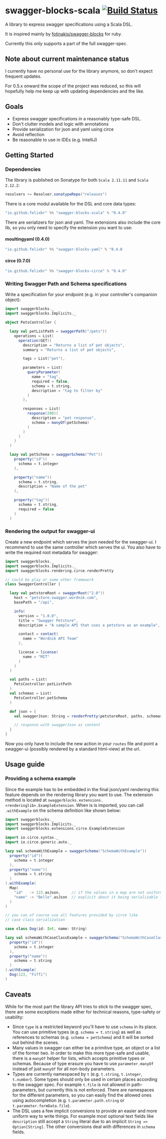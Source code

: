 # swagger-blocks-scala [![Build Status](https://travis-ci.org/felixbr/swagger-blocks-scala.svg?branch=master)](https://travis-ci.org/felixbr/swagger-blocks-scala)

A library to express swagger specifications using a Scala DSL.

It is inspired mainly by [fotinakis/swagger-blocks](https://github.com/fotinakis/swagger-blocks) 
for ruby.

Currently this only supports a part of the full swagger-spec.

## Note about current maintenance status

I currently have no personal use for the library anymore, so don't expect frequent updates.

For 0.5.x onward the scope of the project was reduced, so this will hopefully help me
keep up with updating dependencies and the like.

## Goals

* Express swagger specifications in a reasonably type-safe DSL.
* Don't clutter models and logic with annotations
* Provide serialization for json and yaml using circe
* Avoid reflection
* Be reasonable to use in IDEs (e.g. IntelliJ)

## Getting Started

### Dependencies

The library is published on Sonatype for both `Scala 2.11.11` and `Scala 2.12.2`:
```scala
resolvers += Resolver.sonatypeRepo("releases")
```
There is a core modul available for the DSL and core data types:
```scala
"io.github.felixbr" %% "swagger-blocks-scala" % "0.4.0"
```
There are serializers for json and yaml. The extensions also include the core lib, so
you only need to specify the extension you want to use:

#### moultingyaml (0.4.0)
```scala
"io.github.felixbr" %% "swagger-blocks-yaml" % "0.4.0
```
#### circe (0.7.0)
```scala
"io.github.felixbr" %% "swagger-blocks-circe" % "0.4.0"
```
### Writing Swagger Path and Schema specifications
    
Write a specification for your endpoint (e.g. in your controller's companion 
object):

```Scala
import swaggerblocks._
import swaggerblocks.Implicits._

object PetsController {

  lazy val petListPath = swaggerPath("/pets")(
    operations = List(
      operation(GET)(
        description = "Returns a list of pet objects",
        summary = "Returns a list of pet objects",

        tags = List("pet"),

        parameters = List(
          queryParameter(
            name = "tag",
            required = false,
            schema = t.string,
            description = "tag to filter by"
          )
        ),

        responses = List(
          response(200)(
            description = "pet response",
            schema = manyOf(petSchema)
          )
        )
      )
    )
  )

  lazy val petSchema = swaggerSchema("Pet")(
    property("id")(
      schema = t.integer
    ),

    property("name")(
      schema = t.string,
      description = "Name of the pet"
    ),

    property("tag")(
      schema = t.string,
      required = false
    )
  )

```

### Rendering the output for swagger-ui

Create a new endpoint which serves the json needed for the swagger-ui. I 
recommend to use the same controller which serves the ui. You also have to 
write the required root metadata for swagger:

```Scala
import swaggerblocks._
import swaggerblocks.Implicits._
import swaggerblocks.rendering.circe.renderPretty

// could be play or some other framework
class SwaggerController {

  lazy val petstoreRoot = swaggerRoot("2.0")(
    host = "petstore.swagger.wordnik.com",
    basePath = "/api",

    info(
      version = "1.0.0",
      title = "Swagger Petstore",
      description = "A sample API that uses a petstore as an example",

      contact = contact(
        name = "Wordnik API Team"
      ),

      license = license(
        name = "MIT"
      )
    )
  )

  val paths = List(
    PetsController.petListPath
  )
  val schemas = List(
    PetsController.petSchema
  )

  def json = {
    val swaggerJson: String = renderPretty(petstoreRoot, paths, schemas)

    // response with swaggerJson as content
  }
}
```

Now you only have to include the new action in your `routes` file and point 
a swagger-ui (possibly rendered by a standard html-view) at the url.

## Usage guide

### Providing a schema example

Since the example has to be embedded in the final json/yaml rendering this feature depends 
on the rendering library you want to use. The extension method is located at 
`swaggerblocks.extensions.<renderinglib>.ExampleExtension`. When is is imported, you can 
call `.withExample` on the schema definition like shown below:

```scala
import swaggerblocks._
import swaggerblocks.Implicits._
import swaggerblocks.extensions.circe.ExampleExtension

import io.circe.syntax._
import io.circe.generic.auto._

lazy val schemaWithExample = swaggerSchema("SchemaWithExample")(
  property("id")(
    schema = t.integer
  ),
  property("name")(
    schema = t.string
  )
).withExample(
  Map(
    "id"   -> 123.asJson,     // if the values in a map are not uniform, you have to be
    "name" -> "Bello".asJson  // explicit about it being serializable (or use a case class)
  )
)

// you can of course use all features provided by circe like
// case class serialization

case class Dog(id: Int, name: String)

lazy val schemaWithCaseClassExample = swaggerSchema("SchemaWithCaseClassExample")(
  property("id")(
    schema = t.integer
  ),
  property("name")(
    schema = t.string
  )
).withExample(
  Dog(123, "Fiffi")
)
```

## Caveats

While for the most part the library API tries to stick to the swagger spec, 
there are some exceptions made either for technical reasons, type-safety or 
usability:

* Since `type` is a restricted keyword you'll have to use `schema` in its place. 
You can use primitive types (e.g. `schema = t.string`) as well as references to schemas 
(e.g. `schema = petSchema`) and it will be sorted out behind the scenes.
* Many values in swagger can either be a primitive type, an object or a list of 
the former two. In order to make this more type-safe 
and usable, there is a `manyOf` helper for lists, which accepts primitive types 
or schemas.
Because of type erasure you have to use `parameter.manyOf` instead of just `manyOf` for 
all non-body parameters.
* Types are currently namespaced by `t` (e.g. `t.string`, `t.integer`, `t.number`). 
Some types should only be used in certain places according to the swagger spec. 
For example `t.file` is not allowed in path-parameters, but currently this is not enforced. 
There are namespaces for the different parameters, so you can easily find the allowed 
ones using autocompletion (e.g. `t.parameter.path.string` or `t.parameter.formData.file`).
* The DSL uses a few implicit conversions to provide an easier and more uniform way to write things.
For example most optional text fields like `description` still accept a `String` literal 
due to an implicit `String => Option[String]`. The other conversions deal with differences 
in `schema` fields.
